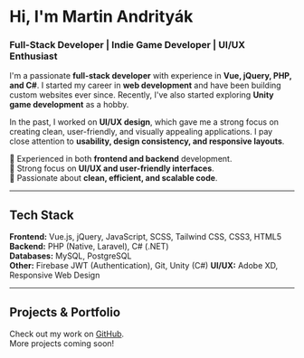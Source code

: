 # Hi, I'm Martin Andrityák

### Full-Stack Developer | Indie Game Developer | UI/UX Enthusiast  

I'm a passionate **full-stack developer** with experience in **Vue, jQuery, PHP, and C#**. I started my career in **web development** and have been building custom websites ever since. Recently, I've also started exploring **Unity game development** as a hobby.  

In the past, I worked on **UI/UX design**, which gave me a strong focus on creating clean, user-friendly, and visually appealing applications. I pay close attention to **usability, design consistency, and responsive layouts**.  

🔹 Experienced in both **frontend and backend** development.  
🔹 Strong focus on **UI/UX and user-friendly interfaces**.  
🔹 Passionate about **clean, efficient, and scalable code**.  

---

## Tech Stack  
**Frontend:** Vue.js, jQuery, JavaScript, SCSS, Tailwind CSS, CSS3, HTML5  
**Backend:** PHP (Native, Laravel), C# (.NET)  
**Databases:** MySQL, PostgreSQL  
**Other:** Firebase JWT (Authentication), Git, Unity (C#)
**UI/UX:** Adobe XD, Responsive Web Design  

---

## Projects & Portfolio  
Check out my work on [GitHub](https://github.com/HotokeSam).  
More projects coming soon!  
